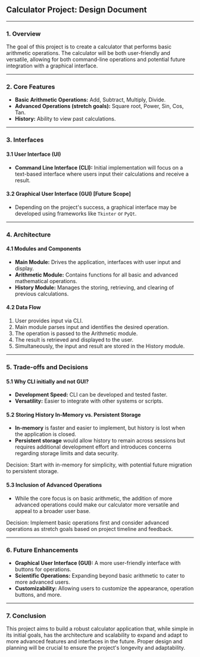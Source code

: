 ## Calculator Project: Design Document

---

### 1. Overview

The goal of this project is to create a calculator that performs basic arithmetic operations. The calculator will be both user-friendly and versatile, allowing for both command-line operations and potential future integration with a graphical interface.

---

### 2. Core Features

- **Basic Arithmetic Operations:** Add, Subtract, Multiply, Divide.
- **Advanced Operations (stretch goals):** Square root, Power, Sin, Cos, Tan.
- **History:** Ability to view past calculations.

---

### 3. Interfaces

#### 3.1 User Interface (UI)

- **Command Line Interface (CLI):** Initial implementation will focus on a text-based interface where users input their calculations and receive a result.
  
#### 3.2 Graphical User Interface (GUI) [Future Scope]

- Depending on the project's success, a graphical interface may be developed using frameworks like `Tkinter` or `PyQt`.

---

### 4. Architecture

#### 4.1 Modules and Components

- **Main Module:** Drives the application, interfaces with user input and display.
- **Arithmetic Module:** Contains functions for all basic and advanced mathematical operations.
- **History Module:** Manages the storing, retrieving, and clearing of previous calculations.

#### 4.2 Data Flow

1. User provides input via CLI.
2. Main module parses input and identifies the desired operation.
3. The operation is passed to the Arithmetic module.
4. The result is retrieved and displayed to the user.
5. Simultaneously, the input and result are stored in the History module.

---

### 5. Trade-offs and Decisions

#### 5.1 Why CLI initially and not GUI?

- **Development Speed:** CLI can be developed and tested faster.
- **Versatility:** Easier to integrate with other systems or scripts.

#### 5.2 Storing History In-Memory vs. Persistent Storage

- **In-memory** is faster and easier to implement, but history is lost when the application is closed.
- **Persistent storage** would allow history to remain across sessions but requires additional development effort and introduces concerns regarding storage limits and data security.

Decision: Start with in-memory for simplicity, with potential future migration to persistent storage.

#### 5.3 Inclusion of Advanced Operations

- While the core focus is on basic arithmetic, the addition of more advanced operations could make our calculator more versatile and appeal to a broader user base.

Decision: Implement basic operations first and consider advanced operations as stretch goals based on project timeline and feedback.

---

### 6. Future Enhancements

- **Graphical User Interface (GUI):** A more user-friendly interface with buttons for operations.
- **Scientific Operations:** Expanding beyond basic arithmetic to cater to more advanced users.
- **Customizability:** Allowing users to customize the appearance, operation buttons, and more.

---

### 7. Conclusion

This project aims to build a robust calculator application that, while simple in its initial goals, has the architecture and scalability to expand and adapt to more advanced features and interfaces in the future. Proper design and planning will be crucial to ensure the project's longevity and adaptability.
